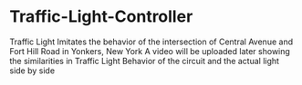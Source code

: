 # Traffic-Light-Controller
Traffic Light Imitates the behavior of the intersection of Central Avenue and Fort Hill Road in Yonkers, New York
A video will be uploaded later showing the similarities in Traffic Light Behavior of the circuit and the actual light side by side
